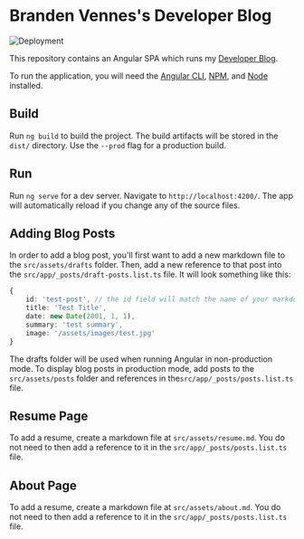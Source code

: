 # Branden Vennes's Developer Blog

![Deployment](https://github.com/b-vennes/developer-blog/workflows/CI/badge.svg)

This repository contains an Angular SPA which runs my [Developer Blog](https://brandenvennes.com).

To run the application, you will need the [Angular CLI](https://cli.angular.io/), [NPM](https://www.npmjs.com/get-npm), and [Node](https://nodejs.org/en/) installed.

## Build

Run `ng build` to build the project. The build artifacts will be stored in the `dist/` directory. Use the `--prod` flag for a production build.

## Run

Run `ng serve` for a dev server. Navigate to `http://localhost:4200/`. The app will automatically reload if you change any of the source files.

## Adding Blog Posts

In order to add a blog post, you'll first want to add a new markdown file to the `src/assets/drafts` folder.  Then, add a new reference to that post into the `src/app/_posts/draft-posts.list.ts` file. It will look something like this:

``` typescript
{
    id: 'test-post', // the id field will match the name of your markdown file without the .md extension
    title: 'Test Title',
    date: new Date(2001, 1, 1),
    summary: 'test summary',
    image: '/assets/images/test.jpg'
}
```

The drafts folder will be used when running Angular in non-production mode. To display blog posts in production mode, add posts to the `src/assets/posts` folder and references in the`src/app/_posts/posts.list.ts` file.

## Resume Page

To add a resume, create a markdown file at `src/assets/resume.md`. You do not need to then add a reference to it in the `src/app/_posts/posts.list.ts` file.

## About Page

To add a resume, create a markdown file at `src/assets/about.md`. You do not need to then add a reference to it in the `src/app/_posts/posts.list.ts` file.
